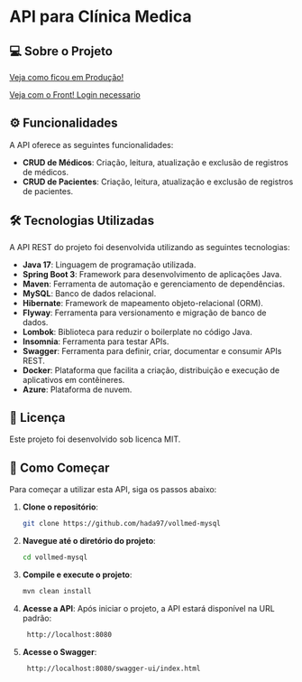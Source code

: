 # API para Clínica Medica

## 💻 Sobre o Projeto

[Veja como ficou em Produção!](https://vollmed-git-dcemdudddthyazak.canadacentral-01.azurewebsites.net/swagger-ui/index.html)

[Veja com o Front! Login necessario](https://hada97.github.io/api-vollmed-front/)

## ⚙️ Funcionalidades

A API oferece as seguintes funcionalidades:
- **CRUD de Médicos**: Criação, leitura, atualização e exclusão de registros de médicos.
- **CRUD de Pacientes**: Criação, leitura, atualização e exclusão de registros de pacientes.

## 🛠 Tecnologias Utilizadas

A API REST do projeto foi desenvolvida utilizando as seguintes tecnologias:
- **Java 17**: Linguagem de programação utilizada.
- **Spring Boot 3**: Framework para desenvolvimento de aplicações Java.
- **Maven**: Ferramenta de automação e gerenciamento de dependências.
- **MySQL**: Banco de dados relacional.
- **Hibernate**: Framework de mapeamento objeto-relacional (ORM).
- **Flyway**: Ferramenta para versionamento e migração de banco de dados.
- **Lombok**: Biblioteca para reduzir o boilerplate no código Java.
- **Insomnia**: Ferramenta para testar APIs.
- **Swagger**: Ferramenta para definir, criar, documentar e consumir APIs REST.
- **Docker**:  Plataforma que facilita a criação, distribuição e execução de aplicativos em contêineres.
- **Azure**:  Plataforma de nuvem.


## 📝 Licença

Este projeto foi desenvolvido sob licenca MIT.

## 🚀 Como Começar

Para começar a utilizar esta API, siga os passos abaixo:

1. **Clone o repositório**:
    ```bash
    git clone https://github.com/hada97/vollmed-mysql
    ```

2. **Navegue até o diretório do projeto**:
    ```bash
    cd vollmed-mysql
    ```

3. **Compile e execute o projeto**:
    ```bash
    mvn clean install

    ```

4. **Acesse a API**: Após iniciar o projeto, a API estará disponível na URL padrão:
   ```bash
    http://localhost:8080
   
    ```

5. **Acesse o Swagger**:
   ```bash
    http://localhost:8080/swagger-ui/index.html

    ```
